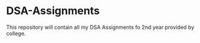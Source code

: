 # DSA-Assignments
This repository will contain all my DSA Assignments fo 2nd year provided by college.

